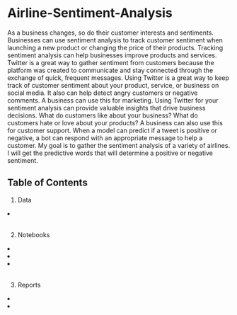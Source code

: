 # Airline-Sentiment-Analysis

As a business changes, so do their customer interests and sentiments. Businesses can use sentiment analysis to track customer sentiment when launching a new product or changing the price of their products. Tracking sentiment analysis can help businesses improve products and services. Twitter is a great way to gather sentiment from customers because the platform was created to communicate and stay connected through the exchange of quick, frequent messages. Using Twitter is a great way to keep track of customer sentiment about your product, service, or business on social media. It also can help detect angry customers or negative comments. A business can use this for marketing. Using Twitter for your sentiment analysis can provide valuable insights that drive business decisions. What do customers like about your business? What do customers hate or love about your products? A business can also use this for customer support. When a model can predict if a tweet is positive or negative, a bot can respond with an appropriate message to help a customer. My goal is to gather the sentiment analysis of a variety of airlines. I will get the predictive words that will determine a positive or negative sentiment.	


## Table of Contents

1. Data
<li>
  <a href=""></a>
</li>
<br/>

2. Notebooks
<li>
  <a href=""></a>
</li>
<li>
  <a href=""></a>
</li>
<li>
  <a href=""></a>
</li>
<br/>

3. Reports
<li>
  <a href=""></a>
</li>
<li>
  <a href=""></a>
</li>
<br/>
